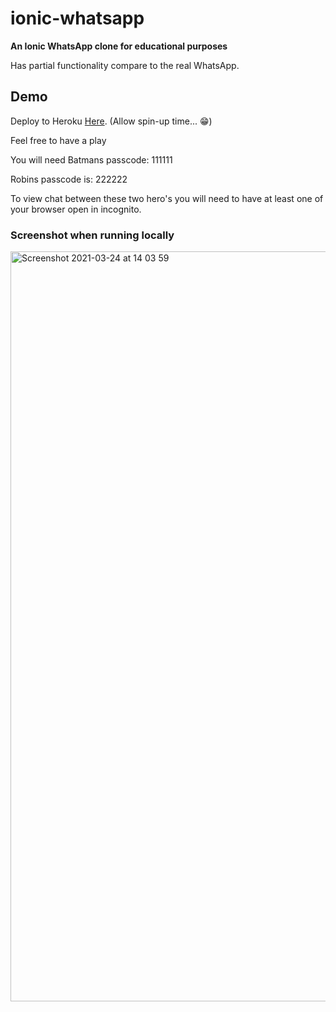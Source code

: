 # ionic-whatsapp
**An Ionic WhatsApp clone for educational purposes**

Has partial functionality compare to the real WhatsApp.

## Demo
Deploy to Heroku [Here](https://whatsapp-ionic.herokuapp.com/). (Allow spin-up time... :grin:)


Feel free to have a play

You will need Batmans passcode: 111111

Robins passcode is: 222222

To view chat between these two hero's you will need to have at least one of your browser open in incognito.


### Screenshot when running locally 
<img width="1200" alt="Screenshot 2021-03-24 at 14 03 59" src="https://user-images.githubusercontent.com/24437988/112324093-50089200-8caa-11eb-9551-ba2462f5002c.png">

